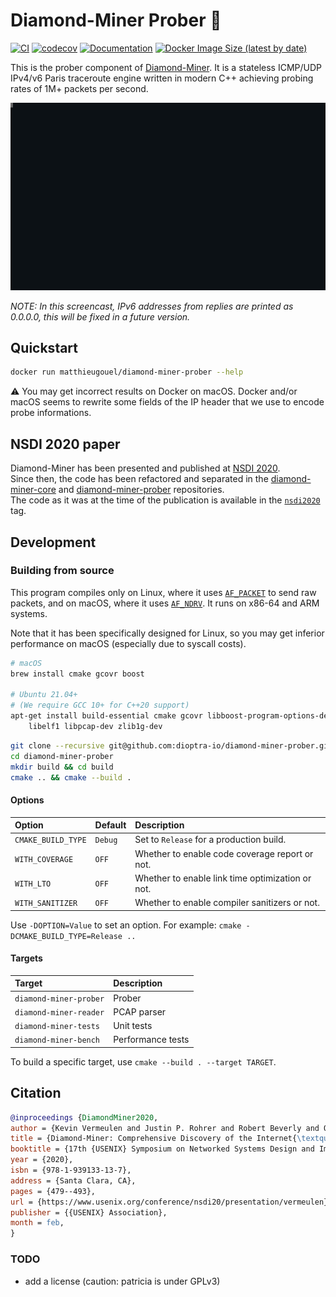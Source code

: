 # Diamond-Miner Prober :gem:

[![CI](https://img.shields.io/github/workflow/status/dioptra-io/diamond-miner-prober/CI?logo=github)](https://github.com/dioptra-io/diamond-miner-prober/actions?query=workflow%3ACI)
[![codecov](https://img.shields.io/codecov/c/github/dioptra-io/diamond-miner-prober?logo=codecov&logoColor=white)](https://codecov.io/gh/dioptra-io/diamond-miner-prober)
[![Documentation](https://img.shields.io/badge/documentation-online-blue.svg?logo=read-the-docs&logoColor=white)](https://dioptra-io.github.io/diamond-miner-prober/)
[![Docker Image Size (latest by date)](https://img.shields.io/docker/image-size/matthieugouel/diamond-miner-prober?logo=docker&logoColor=white)](https://hub.docker.com/r/matthieugouel/diamond-miner-prober)

This is the prober component of [Diamond-Miner](https://www.usenix.org/conference/nsdi20/presentation/vermeulen). It is
a stateless ICMP/UDP IPv4/v6 Paris traceroute engine written in modern C++ achieving probing rates of 1M+ packets per second.

![Demonstration of the prober usage](data/cast.svg)

_NOTE: In this screencast, IPv6 addresses from replies are printed as 0.0.0.0, this will be fixed in a future version._

## Quickstart

```bash
docker run matthieugouel/diamond-miner-prober --help
```

:warning: You may get incorrect results on Docker on macOS.
Docker and/or macOS seems to rewrite some fields of the IP header that we use to encode probe informations.

## NSDI 2020 paper

Diamond-Miner has been presented and published at [NSDI 2020](https://www.usenix.org/conference/nsdi20/presentation/vermeulen).  
Since then, the code has been refactored and separated in the [diamond-miner-core](https://github.com/dioptra-io/diamond-miner-core) and [diamond-miner-prober](https://github.com/dioptra-io/diamond-miner-prober) repositories.  
The code as it was at the time of the publication is available in the [`nsdi2020`](https://github.com/dioptra-io/diamond-miner-prober/releases/tag/nsdi2020) tag.

## Development

### Building from source

This program compiles only on Linux, where it uses [`AF_PACKET`](https://man7.org/linux/man-pages/man7/packet.7.html) to send raw packets,
and on macOS, where it uses [`AF_NDRV`](http://newosxbook.com/bonus/vol1ch16.html).
It runs on x86-64 and ARM systems.

Note that it has been specifically designed for Linux,
so you may get inferior performance on macOS (especially due to syscall costs).

```bash
# macOS
brew install cmake gcovr boost

# Ubuntu 21.04+
# (We require GCC 10+ for C++20 support)
apt-get install build-essential cmake gcovr libboost-program-options-dev \
    libelf1 libpcap-dev zlib1g-dev
```

```bash
git clone --recursive git@github.com:dioptra-io/diamond-miner-prober.git
cd diamond-miner-prober
mkdir build && cd build
cmake .. && cmake --build .
```

#### Options

Option             | Default  | Description
:------------------|:---------|:------------
`CMAKE_BUILD_TYPE` | `Debug`  | Set to `Release` for a production build.
`WITH_COVERAGE`    | `OFF`    | Whether to enable code coverage report or not.
`WITH_LTO`         | `OFF`    | Whether to enable link time optimization or not.
`WITH_SANITIZER`   | `OFF`    | Whether to enable compiler sanitizers or not.

Use `-DOPTION=Value` to set an option.
For example: `cmake -DCMAKE_BUILD_TYPE=Release ..`

#### Targets

Target                 | Description
:----------------------|:-----------
`diamond-miner-prober` | Prober
`diamond-miner-reader` | PCAP parser
`diamond-miner-tests`  | Unit tests
`diamond-miner-bench`  | Performance tests

To build a specific target, use `cmake --build . --target TARGET`.

## Citation

```bibtex
@inproceedings {DiamondMiner2020,
author = {Kevin Vermeulen and Justin P. Rohrer and Robert Beverly and Olivier Fourmaux and Timur Friedman},
title = {Diamond-Miner: Comprehensive Discovery of the Internet{\textquoteright}s Topology Diamonds },
booktitle = {17th {USENIX} Symposium on Networked Systems Design and Implementation ({NSDI} 20)},
year = {2020},
isbn = {978-1-939133-13-7},
address = {Santa Clara, CA},
pages = {479--493},
url = {https://www.usenix.org/conference/nsdi20/presentation/vermeulen},
publisher = {{USENIX} Association},
month = feb,
}
```

### TODO

- add a license (caution: patricia is under GPLv3)
